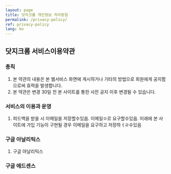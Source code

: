 ```yaml
---
layout: page
title: 닷지크롬 개인정보 처리방침 
permalink: /privacy-policy/
ref: privacy-policy
lang: ko
---
```


## 닷지크롬 서비스이용약관

### 총칙

1. 본 약관의 내용은 본 웹서비스 화면에 게시하거나 기타의 방법으로 회원에게 공지함으로써 효력을 발생합니다.
2. 본 약관은 변경 30일 전 본 사이트를 통한 사전 공지 이후 변경될 수 있습니다.

 
### 서비스의 이용과 운영
 
1. 피드백을 받을 시 이메일을 저장할수있음. 이메일ㅇ르 요구할수있음. 미래에 본 사이트에 가입 기능이 구현될 경우 이메일을 요구하고 저장하ㅓㄹ수있음

### 구글 아날리틱스

1. 구글 아날리틱스

### 구글 에드센스
